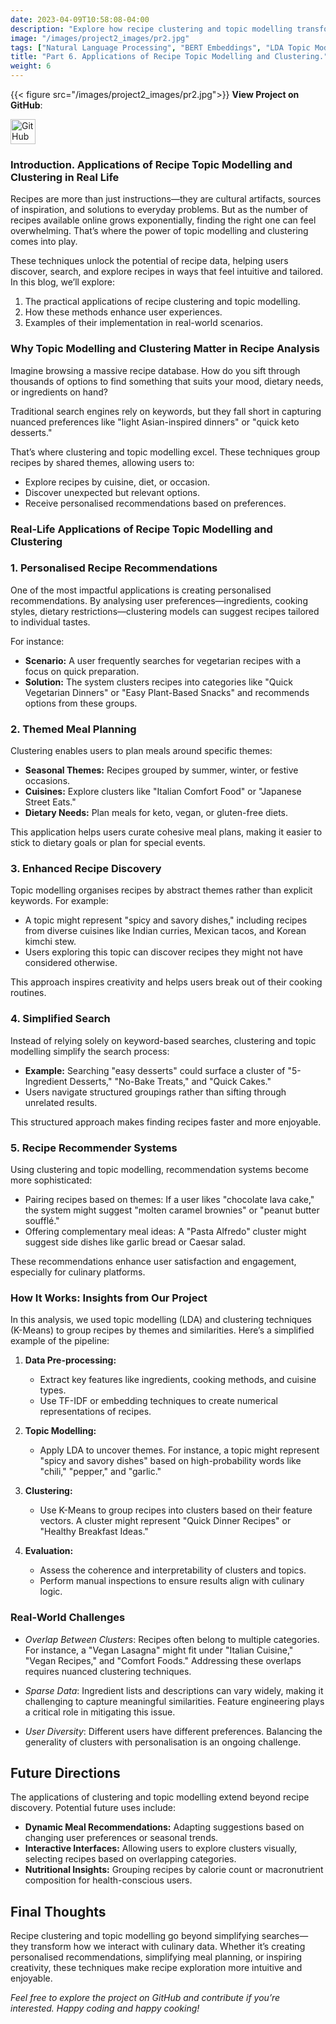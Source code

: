 ```yaml
---
date: 2023-04-09T10:58:08-04:00
description: "Explore how recipe clustering and topic modelling transform the way we interact with culinary data. From personalised recipe recommendations to themed meal planning, this blog highlights real-world applications of clustering and topic modelling in recipe analysis."
image: "/images/project2_images/pr2.jpg"
tags: ["Natural Language Processing", "BERT Embeddings", "LDA Topic Modelling", "Machine Learning", "Text Clustering", "Culinary Data Science", "Content Recommendation", "Recipe Analysis", "NLP Applications", "Topic Modelling"]
title: "Part 6. Applications of Recipe Topic Modelling and Clustering."
weight: 6
---
```

{{< figure src="/images/project2_images/pr2.jpg">}}
**View Project on GitHub**: 

<a href="https://github.com/drnsmith/RecipeNLG-Topic-Modelling-and-Clustering" target="_blank">
    <img src="/images/github.png" alt="GitHub" style="width:40px; height:40px; vertical-align: middle;">
  </a>

### Introduction. Applications of Recipe Topic Modelling and Clustering in Real Life

Recipes are more than just instructions—they are cultural artifacts, sources of inspiration, and solutions to everyday problems. But as the number of recipes available online grows exponentially, finding the right one can feel overwhelming. That’s where the power of topic modelling and clustering comes into play.

These techniques unlock the potential of recipe data, helping users discover, search, and explore recipes in ways that feel intuitive and tailored. In this blog, we’ll explore:

1. The practical applications of recipe clustering and topic modelling.
2. How these methods enhance user experiences.
3. Examples of their implementation in real-world scenarios.

### Why Topic Modelling and Clustering Matter in Recipe Analysis

Imagine browsing a massive recipe database. How do you sift through thousands of options to find something that suits your mood, dietary needs, or ingredients on hand? 

Traditional search engines rely on keywords, but they fall short in capturing nuanced preferences like "light Asian-inspired dinners" or "quick keto desserts."

That’s where clustering and topic modelling excel. These techniques group recipes by shared themes, allowing users to:

- Explore recipes by cuisine, diet, or occasion.
- Discover unexpected but relevant options.
- Receive personalised recommendations based on preferences.


### Real-Life Applications of Recipe Topic Modelling and Clustering

### 1. Personalised Recipe Recommendations

One of the most impactful applications is creating personalised recommendations. By analysing user preferences—ingredients, cooking styles, dietary restrictions—clustering models can suggest recipes tailored to individual tastes.

For instance:
- **Scenario:** A user frequently searches for vegetarian recipes with a focus on quick preparation.
- **Solution:** The system clusters recipes into categories like "Quick Vegetarian Dinners" or "Easy Plant-Based Snacks" and recommends options from these groups.

### 2. Themed Meal Planning

Clustering enables users to plan meals around specific themes:
- **Seasonal Themes:** Recipes grouped by summer, winter, or festive occasions.
- **Cuisines:** Explore clusters like "Italian Comfort Food" or "Japanese Street Eats."
- **Dietary Needs:** Plan meals for keto, vegan, or gluten-free diets.

This application helps users curate cohesive meal plans, making it easier to stick to dietary goals or plan for special events.

### 3. Enhanced Recipe Discovery

Topic modelling organises recipes by abstract themes rather than explicit keywords. For example:
- A topic might represent "spicy and savory dishes," including recipes from diverse cuisines like Indian curries, Mexican tacos, and Korean kimchi stew.
- Users exploring this topic can discover recipes they might not have considered otherwise.

This approach inspires creativity and helps users break out of their cooking routines.

### 4. Simplified Search

Instead of relying solely on keyword-based searches, clustering and topic modelling simplify the search process:
- **Example:** Searching "easy desserts" could surface a cluster of "5-Ingredient Desserts," "No-Bake Treats," and "Quick Cakes."
- Users navigate structured groupings rather than sifting through unrelated results.

This structured approach makes finding recipes faster and more enjoyable.

### 5. Recipe Recommender Systems

Using clustering and topic modelling, recommendation systems become more sophisticated:
- Pairing recipes based on themes: If a user likes "chocolate lava cake," the system might suggest "molten caramel brownies" or "peanut butter soufflé."
- Offering complementary meal ideas: A "Pasta Alfredo" cluster might suggest side dishes like garlic bread or Caesar salad.

These recommendations enhance user satisfaction and engagement, especially for culinary platforms.

### How It Works: Insights from Our Project

In this analysis, we used topic modelling (LDA) and clustering techniques (K-Means) to group recipes by themes and similarities. Here’s a simplified example of the pipeline:

1. **Data Pre-processing:**  
   - Extract key features like ingredients, cooking methods, and cuisine types.
   - Use TF-IDF or embedding techniques to create numerical representations of recipes.

2. **Topic Modelling:**  
   - Apply LDA to uncover themes. For instance, a topic might represent "spicy and savory dishes" based on high-probability words like "chili," "pepper," and "garlic."

3. **Clustering:**  
   - Use K-Means to group recipes into clusters based on their feature vectors. A cluster might represent "Quick Dinner Recipes" or "Healthy Breakfast Ideas."

4. **Evaluation:**  
   - Assess the coherence and interpretability of clusters and topics.
   - Perform manual inspections to ensure results align with culinary logic.

### Real-World Challenges

 - *Overlap Between Clusters*: Recipes often belong to multiple categories. For instance, a "Vegan Lasagna" might fit under "Italian Cuisine," "Vegan Recipes," and "Comfort Foods." Addressing these overlaps requires nuanced clustering techniques.

 - *Sparse Data*: Ingredient lists and descriptions can vary widely, making it challenging to capture meaningful similarities. Feature engineering plays a critical role in mitigating this issue.

 - *User Diversity*: Different users have different preferences. Balancing the generality of clusters with personalisation is an ongoing challenge.

## Future Directions

The applications of clustering and topic modelling extend beyond recipe discovery. Potential future uses include:

- **Dynamic Meal Recommendations:** Adapting suggestions based on changing user preferences or seasonal trends.
- **Interactive Interfaces:** Allowing users to explore clusters visually, selecting recipes based on overlapping categories.
- **Nutritional Insights:** Grouping recipes by calorie count or macronutrient composition for health-conscious users.


## Final Thoughts

Recipe clustering and topic modelling go beyond simplifying searches—they transform how we interact with culinary data. Whether it’s creating personalised recommendations, simplifying meal planning, or inspiring creativity, these techniques make recipe exploration more intuitive and enjoyable.

*Feel free to explore the project on GitHub and contribute if you’re interested. Happy coding and happy cooking!*



